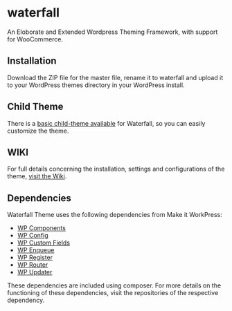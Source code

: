 # waterfall
An Eloborate and Extended Wordpress Theming Framework, with support for WooCommerce. 

## Installation
Download the ZIP file for the master file, rename it to waterfall and upload it to your WordPress themes directory in your WordPress install. 

## Child Theme
There is a [basic child-theme available](https://github.com/makeitworkpress/waterfall-child) for Waterfall, so you can easily customize the theme.

## WIKI
For full details concerning the installation, settings and configurations of the theme, [visit the Wiki](https://github.com/makeitworkpress/waterfall/wiki).

## Dependencies
Waterfall Theme uses the following dependencies from Make it WorkPress:
* [WP Components](https://github.com/makeitworkpress/wp-components)
* [WP Config](https://github.com/makeitworkpress/wp-config)
* [WP Custom Fields](https://github.com/makeitworkpress/wp-custom-fields)
* [WP Enqueue](https://github.com/makeitworkpress/wp-enqueue)
* [WP Register](https://github.com/makeitworkpress/wp-register)
* [WP Router](https://github.com/makeitworkpress/wp-router)
* [WP Updater](https://github.com/makeitworkpress/wp-updater)

These dependencies are included using composer.
For more details on the functioning of these dependencies, visit the repositories of the respective dependency.
